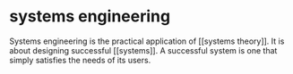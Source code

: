 # systems engineering

Systems engineering is the practical application of [[systems theory]]. It is about designing successful [[systems]]. A successful system is one that simply satisfies the needs of its users.

